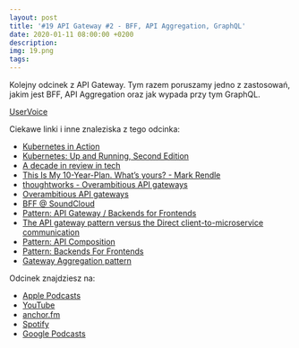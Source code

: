 ```yaml
---
layout: post
title: '#19 API Gateway #2 - BFF, API Aggregation, GraphQL'
date: 2020-01-11 08:00:00 +0200
description: 
img: 19.png
tags: 
---
```

Kolejny odcinek z API Gateway. Tym razem poruszamy jedno z zastosowań, jakim jest BFF, API Aggregation oraz jak wypada przy tym GraphQL.

[UserVoice](https://github.com/patoarchitekci/uservoice/issues)

Ciekawe linki i inne znaleziska z tego odcinka:

- [Kubernetes in Action ](https://www.manning.com/books/kubernetes-in-action)
- [Kubernetes: Up and Running, Second Edition](https://azure.microsoft.com/pl-pl/resources/kubernetes-up-and-running/)
- [A decade in review in tech](https://medium.com/@copyconstruct/a-decade-in-review-in-tech-1cde76c9b43c)
- [This Is My 10-Year-Plan. What’s yours? - Mark Rendle](https://vimeo.com/207272498)
- [thoughtworks - Overambitious API gateways](https://www.thoughtworks.com/radar/platforms/overambitious-api-gateways)
- [Overambitious API gateways](https://sookocheff.com/post/api/overambitious-api-gateways/)
- [BFF @ SoundCloud](https://www.thoughtworks.com/insights/blog/bff-soundcloud)
- [Pattern: API Gateway / Backends for Frontends](https://microservices.io/patterns/apigateway.html)
- [The API gateway pattern versus the Direct client-to-microservice communication](https://docs.microsoft.com/en-us/dotnet/architecture/microservices/architect-microservice-container-applications/direct-client-to-microservice-communication-versus-the-api-gateway-pattern)
- [Pattern: API Composition](https://microservices.io/patterns/data/api-composition.html)
- [Pattern: Backends For Frontends](https://samnewman.io/patterns/architectural/bff/)
- [Gateway Aggregation pattern](https://docs.microsoft.com/en-us/azure/architecture/patterns/gateway-aggregation)


Odcinek znajdziesz na:

- [Apple Podcasts](https://podcasts.apple.com/us/podcast/api-gateway-2-bff-api-aggregation-graphql/id1477067604?i=1000462219096)
- [YouTube](https://www.youtube.com/watch?v=A6vvUdVZyps)
- [anchor.fm](https://anchor.fm/patoarchitekciio/episodes/API-Gateway-2---BFF--API-Aggregation--GraphQL-ea4cij)
- [Spotify](https://open.spotify.com/episode/5F4FtPfSsPI0D0lmnIWlTx)
- [Google Podcasts](https://podcasts.google.com/?feed=aHR0cHM6Ly9hbmNob3IuZm0vcy84NzIwMTBjL3BvZGNhc3QvcnNz&episode=NWQzNzdjNGItMzdmZC00ZjU3LTk3NjItMDA4YjhhZGI1N2My)

